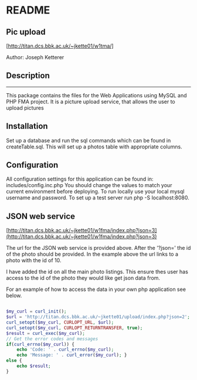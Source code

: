 # README

## Pic upload
[http://titan.dcs.bbk.ac.uk/~jkette01/w1tma/]

Author: Joseph Ketterer

## Description
-----------
This package contains the files for the Web Applications using MySQL and PHP FMA project. It is a picture upload
service, that allows the user to upload pictures 

## Installation

Set up a database and run the sql commands which can be found in createTable.sql. This will set up a photos
table with appropriate columns. 

## Configuration

All configuration settings for this application can be found in: includes/config.inc.php
You should change the values to match your current environment before deploying. To run locally use your
local mysql username and password. To set up a  test server run php -S localhost:8080. 


## JSON web service

[http://titan.dcs.bbk.ac.uk/~jkette01/w1fma/index.php?json=3](http://titan.dcs.bbk.ac.uk/~jkette01/w1fma/index.php?json=3) 

The url for the JSON web service is provided above. After the '?json=' the id of the photo should be provided. In
the example above the url links to a photo with the id of 10.

I have added the id on all the main photo listings. This ensure thes user has access to the id 
of the photo they would like get json data from. 

For an example of how to access the data in your own php application see below.

```php

$my_curl = curl_init();
$url = 'http://titan.dcs.bbk.ac.uk/~jkette01/upload/index.php?json=2'; 
curl_setopt($my_curl, CURLOPT_URL, $url); 
curl_setopt($my_curl, CURLOPT_RETURNTRANSFER, true); 
$result = curl_exec($my_curl);
// Get the error codes and messages 
if(curl_errno($my_curl)) {
    echo 'Code: ' . curl_errno($my_curl);
    echo 'Message: ' . curl_error($my_curl); } 
else {
    echo $result;
}


```

